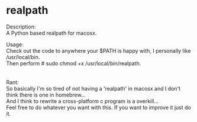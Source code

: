 # realpath
Description: <br/>
A Python based realpath for macosx. <br/>

Usage: <br/>
Check out the code to anywhere your $PATH is happy with, I personally like /usr/local/bin. <br/>
Then perform # sudo chmod +x /usr/local/bin/realpath. <br/>
<br/>
<br/>
Rant: <br/>
So basically I'm so tired of not having a 'realpath' in macosx and I don't think there is one in homebrew... <br/>
And I think to rewrite a cross-platform c program is a overkill... <br/>
Feel free to do whatever you want with this. If you want to improve it just do it. <br/>
